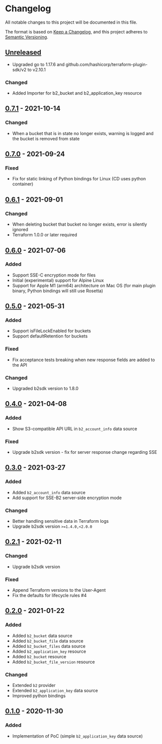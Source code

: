 # Changelog
All notable changes to this project will be documented in this file.

The format is based on [Keep a Changelog](https://keepachangelog.com/en/1.0.0/),
and this project adheres to [Semantic Versioning](https://semver.org/spec/v2.0.0.html).

## [Unreleased]

* Upgraded go to 1.17.6 and github.com/hashicorp/terraform-plugin-sdk/v2 to v2.10.1


### Changed
* Added Importer for b2_bucket and b2_application_key resource

## [0.7.1] - 2021-10-14

### Changed
* When a bucket that is in state no longer exists, warning is logged and the bucket is removed from state

## [0.7.0] - 2021-09-24

### Fixed
* Fix for static linking of Python bindings for Linux (CD uses python container)

## [0.6.1] - 2021-09-01

### Changed
* When deleting bucket that bucket no longer exists, error is silently ignored
* Terraform 1.0.0 or later required

## [0.6.0] - 2021-07-06

### Added
* Support SSE-C encryption mode for files
* Initial (experimental) support for Alpine Linux
* Support for Apple M1 (arm64) architecture on Mac OS (for main plugin binary, Python bindings will still use Rosetta)

## [0.5.0] - 2021-05-31

### Added
* Support isFileLockEnabled for buckets
* Support defaultRetention for buckets

### Fixed
* Fix acceptance tests breaking when new response fields are added to the API 

### Changed
* Upgraded b2sdk version to 1.8.0

## [0.4.0] - 2021-04-08

### Added
* Show S3-compatible API URL in `b2_account_info` data source

### Fixed
* Upgrade b2sdk version - fix for server response change regarding SSE

## [0.3.0] - 2021-03-27

### Added
* Added `b2_account_info` data source
* Add support for SSE-B2 server-side encryption mode

### Changed
* Better handling sensitive data in Terraform logs
* Upgrade b2sdk version `>=1.4.0,<2.0.0`

## [0.2.1] - 2021-02-11

### Changed
* Upgrade b2sdk version

### Fixed
* Append Terraform versions to the User-Agent
* Fix the defaults for lifecycle rules #4

## [0.2.0] - 2021-01-22

### Added
* Added `b2_bucket` data source
* Added `b2_bucket_file` data source
* Added `b2_bucket_files` data source
* Added `b2_application_key` resource
* Added `b2_bucket` resource
* Added `b2_bucket_file_version` resource

### Changed
* Extended `b2` provider
* Extended `b2_application_key` data source
* Improved python bindings

## [0.1.0] - 2020-11-30

### Added
* Implementation of PoC (simple `b2_application_key` data source)

[Unreleased]: https://github.com/Backblaze/terraform-provider-b2/compare/v0.7.1...HEAD
[0.7.1]: https://github.com/Backblaze/terraform-provider-b2/compare/v0.7.9...v0.7.1
[0.7.0]: https://github.com/Backblaze/terraform-provider-b2/compare/v0.6.1...v0.7.0
[0.6.1]: https://github.com/Backblaze/terraform-provider-b2/compare/v0.6.0...v0.6.1
[0.6.0]: https://github.com/Backblaze/terraform-provider-b2/compare/v0.5.0...v0.6.0
[0.5.0]: https://github.com/Backblaze/terraform-provider-b2/compare/v0.4.0...v0.5.0
[0.4.0]: https://github.com/Backblaze/terraform-provider-b2/compare/v0.3.0...v0.4.0
[0.3.0]: https://github.com/Backblaze/terraform-provider-b2/compare/v0.2.1...v0.3.0
[0.2.1]: https://github.com/Backblaze/terraform-provider-b2/compare/v0.2.0...v0.2.1
[0.2.0]: https://github.com/Backblaze/terraform-provider-b2/compare/v0.1.0...v0.2.0
[0.1.0]: https://github.com/Backblaze/terraform-provider-b2/compare/240851d...v0.1.0
